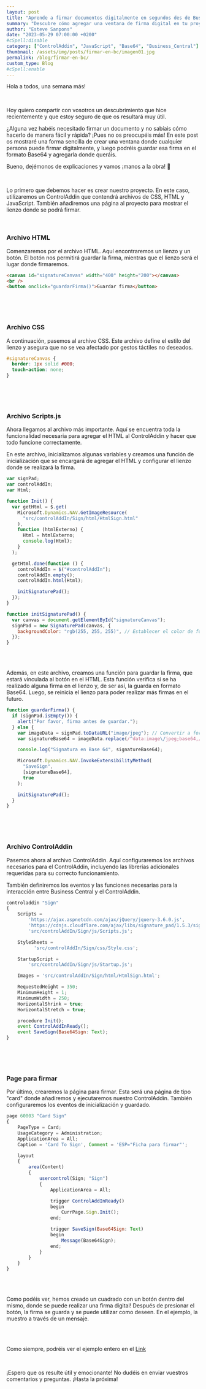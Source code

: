 ```yaml
---
layout: post
title: "Aprende a firmar documentos digitalmente en segundos des de Business Central"
summary: "Descubre cómo agregar una ventana de firma digital en tu proyecto y guardar firmas en Base64."
author: "Esteve Sanpons"
date: "2023-05-29 07:00:00 +0200"
#cSpell:disable
category: ["ControlAddin", "JavaScript", "Base64", "Business_Central"]
thumbnail: /assets/img/posts/firmar-en-bc/imagen01.jpg
permalink: /blog/firmar-en-bc/
custom_type: Blog
#cSpell:enable
---
```


Hola a todos, una semana más!

<br>

Hoy quiero compartir con vosotros un descubrimiento que hice recientemente y que estoy seguro de que os resultará muy útil.

¿Alguna vez habéis necesitado firmar un documento y no sabíais cómo hacerlo de manera fácil y rápida? ¡Pues no os preocupéis más! En este post os mostraré una forma sencilla de crear una ventana donde cualquier persona puede firmar digitalmente, y luego podréis guardar esa firma en el formato Base64 y agregarla donde queráis.

Bueno, dejémonos de explicaciones y vamos ¡manos a la obra! :muscle:

<br>

Lo primero que debemos hacer es crear nuestro proyecto. En este caso, utilizaremos un ControlAddin que contendrá archivos de CSS, HTML y JavaScript.
También añadiremos una página al proyecto para mostrar el lienzo donde se podrá firmar.

<br>

### Archivo HTML

Comenzaremos por el archivo HTML. Aquí encontraremos un lienzo y un botón. El botón nos permitirá guardar la firma, mientras que el lienzo será el lugar donde firmaremos.

```html
<canvas id="signatureCanvas" width="400" height="200"></canvas>
<br />
<button onclick="guardarFirma()">Guardar firma</button>
```

<br> <br>
<br>

### Archivo CSS

A continuación, pasemos al archivo CSS. Este archivo define el estilo del lienzo y asegura que no se vea afectado por gestos táctiles no deseados.

```css
#signatureCanvas {
  border: 1px solid #000;
  touch-action: none;
}
```

<br> <br>
<br>

### Archivo Scripts.js

Ahora llegamos al archivo más importante. Aquí se encuentra toda la funcionalidad necesaria para agregar el HTML al ControlAddin y hacer que todo funcione correctamente.

En este archivo, inicializamos algunas variables y creamos una función de inicialización que se encargará de agregar el HTML y configurar el lienzo donde se realizará la firma.

```javascript
var signPad;
var controlAddIn;
var Html;

function Init() {
  var getHtml = $.get(
    Microsoft.Dynamics.NAV.GetImageResource(
      "src/controlAddIn/Sign/html/HtmlSign.html"
    ),
    function (htmlExterno) {
      Html = htmlExterno;
      console.log(Html);
    }
  );

  getHtml.done(function () {
    controlAddIn = $("#controlAddIn");
    controlAddIn.empty();
    controlAddIn.html(Html);

    initSignaturePad();
  });
}

function initSignaturePad() {
  var canvas = document.getElementById("signatureCanvas");
  signPad = new SignaturePad(canvas, {
    backgroundColor: "rgb(255, 255, 255)", // Establecer el color de fondo del canvas
  });
}
```

<br> <br>

Además, en este archivo, creamos una función para guardar la firma, que estará vinculada al botón en el HTML. Esta función verifica si se ha realizado alguna firma en el lienzo y, de ser así, la guarda en formato Base64. Luego, se reinicia el lienzo para poder realizar más firmas en el futuro.

```javascript
function guardarFirma() {
  if (signPad.isEmpty()) {
    alert("Por favor, firma antes de guardar.");
  } else {
    var imageData = signPad.toDataURL("image/jpeg"); // Convertir a formato JPEG
    var signatureBase64 = imageData.replace(/^data:image\/jpeg;base64,/, ""); // Remover el encabezado de datos

    console.log("Signatura en Base 64", signatureBase64);

    Microsoft.Dynamics.NAV.InvokeExtensibilityMethod(
      "SaveSign",
      [signatureBase64],
      true
    );

    initSignaturePad();
  }
}
```

<br> <br>
<br>

### Archivo ControlAddin

Pasemos ahora al archivo ControlAddin. Aquí configuraremos los archivos necesarios para el ControlAddin, incluyendo las librerías adicionales requeridas para su correcto funcionamiento.

También definiremos los eventos y las funciones necesarias para la interacción entre Business Central y el ControlAddin.

```javascript
controladdin "Sign"
{
    Scripts =
        'https://ajax.aspnetcdn.com/ajax/jQuery/jquery-3.6.0.js',
        'https://cdnjs.cloudflare.com/ajax/libs/signature_pad/1.5.3/signature_pad.min.js',
        'src/controlAddIn/Sign/js/Scripts.js';

    StyleSheets =
          'src/controlAddIn/Sign/css/Style.css';

    StartupScript =
        'src/controlAddIn/Sign/js/Startup.js';

    Images = 'src/controlAddIn/Sign/html/HtmlSign.html';

    RequestedHeight = 350;
    MinimumHeight = 1;
    MinimumWidth = 250;
    HorizontalShrink = true;
    HorizontalStretch = true;

    procedure Init();
    event ControlAddInReady();
    event SaveSign(Base64Sign: Text);
}
```

<br> <br>
<br>

### Page para firmar

Por último, crearemos la página para firmar. Esta será una página de tipo "card" donde añadiremos y ejecutaremos nuestro ControlAddin. También configuraremos los eventos de inicialización y guardado.

```javascript
page 60003 "Card Sign"
{
    PageType = Card;
    UsageCategory = Administration;
    ApplicationArea = All;
    Caption = 'Card To Sign', Comment = 'ESP="Ficha para firmar"';

    layout
    {
        area(Content)
        {
            usercontrol(Sign; "Sign")
            {
                ApplicationArea = All;

                trigger ControlAddInReady()
                begin
                    CurrPage.Sign.Init();
                end;

                trigger SaveSign(Base64Sign: Text)
                begin
                    Message(Base64Sign);
                end;
            }
        }
    }
}
```

<br> <br>

Como podéis ver, hemos creado un cuadrado con un botón dentro del mismo, donde se puede realizar una firma digital! Después de presionar el botón, la firma se guarda y se puede utilizar como deseen. En el ejemplo, la muestro a través de un mensaje.

<br>
<br>

Como siempre, podréis ver el ejemplo entero en el [Link](https://github.com/Esanpons/ControlAddIn-Basico-BC)

<br>

¡Espero que os resulte útil y emocionante! No dudéis en enviar vuestros comentarios y preguntas. ¡Hasta la próxima!
